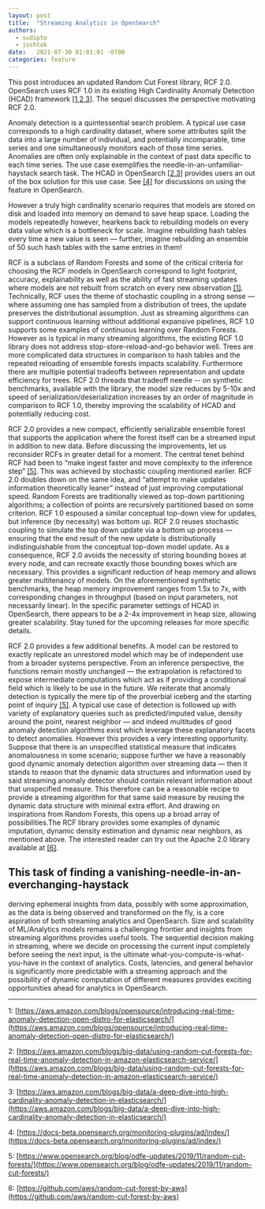 ```yaml
---
layout: post
title:  "Streaming Analytics in OpenSearch"
authors: 
  - sudipto
  - joshtok
date:   2021-07-30 01:01:01 -0700
categories: feature
---
```



This post introduces an updated Random Cut Forest library, RCF 2.0. OpenSearch uses RCF 1.0 in its existing High Cardinality Anomaly Detection (HCAD) framework [[1](#footnote1),[2](#footnote2),[3](#footnote3)]. The sequel discusses the perspective motivating RCF 2.0.

Anomaly detection is a quintessential search problem. A typical use case corresponds to a high cardinality dataset, where some attributes split the data into a large number of individual, and potentially incomparable, time series and one simultaneously monitors each of those time series. Anomalies are often only explainable in the context of past data specific to each time series. The use case exemplifies the needle-in-an-unfamiliar-haystack search task. The HCAD in OpenSearch [[2](#footnote2),[3]((#footnote3))] provides users an out of the box solution for this use case. See [[4]](#footnote4) for discussions on using the feature in OpenSearch. 

However a  truly high cardinality scenario requires that models are stored on disk and loaded into memory on demand to save heap space. Loading the models repeatedly however, hearkens back to rebuilding models on every data value which is a bottleneck for scale. Imagine rebuilding hash tables every time a new value is seen — further, imagine rebuilding an ensemble of 50 such hash tables with the same entries in them! 

RCF is a subclass of Random Forests and some of the critical criteria for choosing the RCF models in OpenSearch correspond to light footprint, accuracy, explainability as well as the ability of fast streaming updates where models are not rebuilt from scratch on every new observation [[1]](#footnote1). Technically, RCF uses the theme of stochastic coupling in a strong sense — where assuming one has sampled from a distribution of trees, the update preserves the distributional assumption. Just as streaming algorithms can support continuous learning without additional expansive pipelines, RCF 1.0 supports some examples of continuous learning over Random Forests. However as is typical in many streaming algorithms, the existing RCF 1.0 library does not address stop-store-reload-and-go behavior well. Trees are more complicated data structures in comparison to hash tables and the repeated reloading of ensemble forests impacts scalability. Furthermore there are multiple potential tradeoffs between representation and update efficiency for trees. RCF 2.0 threads that tradeoff needle -- on synthetic benchmarks, available with the library, the model size reduces by 5-10x and speed of serialization/deserialization increases by an order of magnitude in comparison to RCF 1.0, thereby improving the scalability of HCAD and potentially reducing cost.

RCF 2.0 provides a new compact, efficiently serializable ensemble forest that supports the application where the forest itself can be a streamed input in addition to new data. Before discussing the improvements, let us reconsider RCFs in greater detail for a moment. The central tenet behind RCF had been to “make ingest faster and move complexity to the inference step” [[5]](#footnote5).  This was achieved by stochastic coupling mentioned earlier. RCF 2.0 doubles down on the same idea, and “attempt to make updates information theoretically leaner” instead of just improving computational speed. Random Forests are traditionally viewed as top-down partitioning algorithms; a collection of points are recursively partitioned based on some criterion. RCF 1.0 espoused a similar conceptual top-down view for updates, but inference (by necessity) was bottom up. RCF 2.0 reuses stochastic coupling to simulate the top down update via a bottom up process — ensuring that the end result of the new update is distributionally indistinguishable from the conceptual top-down model update. As a consequence, RCF 2.0 avoids the necessity of storing bounding boxes at every node, and can recreate exactly those bounding boxes which are necessary. This provides a significant reduction of heap memory and allows greater multitenancy of models. On the aforementioned synthetic benchmarks, the heap memory improvement ranges from 1.5x to 7x, with corresponding changes in throughput (based on input parameters, not necessarily linear). In the specific parameter settings of HCAD in OpenSearch, there appears to be a 2-4x improvement in heap size, allowing greater scalability. Stay tuned for the upcoming releases for more specific details. 

RCF 2.0 provides a few additional benefits. A model can be restored to exactly replicate an unrestored model which may be of independent use from a broader systems perspective. From an inference perspective, the functions remain mostly unchanged — the extrapolation is refactored to expose intermediate computations which act as if providing a conditional field which is likely to be use in the future. We reiterate that anomaly detection is typically the mere tip of the proverbial iceberg and the starting point of inquiry [[5]](#footnote5). A typical use case of detection is followed up with variety of explanatory queries such as predicted/imputed value, density around the point, nearest neighbor — and indeed multitudes of good anomaly detection algorithms exist which leverage these explanatory facets to detect anomalies. However this provides a very interesting opportunity. Suppose that there is an unspecified statistical measure that indicates anomalousness in some scenario; suppose further we have a reasonably good dynamic anomaly detection algorithm over streaming data — then it stands to reason that the dynamic data structures and information used by said streaming anomaly detector should contain relevant information about that unspecified measure. This therefore can be a reasonable recipe to provide a streaming algorithm for that same said measure by reusing the dynamic data structure with minimal extra effort.  And drawing on inspirations from Random Forests, this opens up a broad array of possibilities.The RCF library provides some examples of dynamic imputation, dynamic density estimation and dynamic near neighbors, as mentioned above. The interested reader can try out the Apache 2.0 library available at [[6]](#footnote6). 

## This task of finding a vanishing-needle-in-an-everchanging-haystack
deriving ephemeral insights from data, possibly with some approximation, as the data is being observed and transformed on the fly, is a core aspiration of both streaming analytics and OpenSearch. Size and scalability of ML/Analytics models remains a challenging frontier and insights from streaming algorithms provides useful tools. The sequential decision making in streaming, where we decide on processing  the current input completely before seeing the next input, is the ultimate what-you-compute-is-what-you-have in the context of analytics. Costs, latencies, and general behavior is significantly more predictable with a streaming approach and the possibility of dynamic computation of different measures provides exciting opportunities ahead for analytics in OpenSearch. 

---

<a name="footnote1"></a>1: [https://aws.amazon.com/blogs/opensource/introducing-real-time-anomaly-detection-open-distro-for-elasticsearch/](https://aws.amazon.com/blogs/opensource/introducing-real-time-anomaly-detection-open-distro-for-elasticsearch/)

<a name="footnote2"></a>2: [https://aws.amazon.com/blogs/big-data/using-random-cut-forests-for-real-time-anomaly-detection-in-amazon-elasticsearch-service/](https://aws.amazon.com/blogs/big-data/using-random-cut-forests-for-real-time-anomaly-detection-in-amazon-elasticsearch-service/)

<a name="footnote2"></a>3: [https://aws.amazon.com/blogs/big-data/a-deep-dive-into-high-cardinality-anomaly-detection-in-elasticsearch/](https://aws.amazon.com/blogs/big-data/a-deep-dive-into-high-cardinality-anomaly-detection-in-elasticsearch/)

<a name="footnote4"></a>4: [https://docs-beta.opensearch.org/monitoring-plugins/ad/index/](https://docs-beta.opensearch.org/monitoring-plugins/ad/index/)

<a name="footnote5"></a>5: [https://www.opensearch.org/blog/odfe-updates/2019/11/random-cut-forests/](https://www.opensearch.org/blog/odfe-updates/2019/11/random-cut-forests/)

<a name="footnote6"></a>6: [https://github.com/aws/random-cut-forest-by-aws](https://github.com/aws/random-cut-forest-by-aws)


